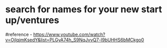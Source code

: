 # search for names for your new start up/ventures
#reference - https://www.youtube.com/watch?v=OjlqjmKsedY&list=PLGyA74h_S9NqJvvQ7-l9bUHHS6bMCkgo0
